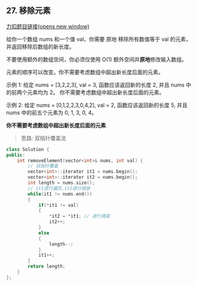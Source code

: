## 27. 移除元素

[力扣题目链接(opens new window)](https://leetcode.cn/problems/remove-element/)

给你一个数组 nums 和一个值 val，你需要 原地 移除所有数值等于 val 的元素，并返回移除后数组的新长度。

不要使用额外的数组空间，你必须仅使用 O(1) 额外空间并**原地**修改输入数组。

元素的顺序可以改变。你不需要考虑数组中超出新长度后面的元素。

示例 1: 给定 nums = [3,2,2,3], val = 3, 函数应该返回新的长度 2, 并且 nums 中的前两个元素均为 2。 你不需要考虑数组中超出新长度后面的元素。

示例 2: 给定 nums = [0,1,2,2,3,0,4,2], val = 2, 函数应该返回新的长度 5, 并且 nums 中的前五个元素为 0, 1, 3, 0, 4。

**你不需要考虑数组中超出新长度后面的元素**



> 思路: 双指针覆盖法



```cpp
class Solution {
public:
    int removeElement(vector<int>& nums, int val) {
        // 双指针覆盖
        vector<int>::iterator it1 = nums.begin();
        vector<int>::iterator it2 = nums.begin();
        int length = nums.size();
        // it1进行遍历,it2进行填装
        while(it1 != nums.end())
        {
            if(*it1 != val)
            {
                *it2 = *it1; // 进行填装
                it2++;
            }
            else
            {
                length--;
            }
            it1++;
        }
        return length;
    }
};
```

